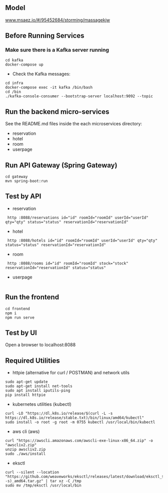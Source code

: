 # 

## Model
www.msaez.io/#/95452684/storming/massagekjw

## Before Running Services
### Make sure there is a Kafka server running
```
cd kafka
docker-compose up
```
- Check the Kafka messages:
```
cd infra
docker-compose exec -it kafka /bin/bash
cd /bin
./kafka-console-consumer --bootstrap-server localhost:9092 --topic
```

## Run the backend micro-services
See the README.md files inside the each microservices directory:

- reservation
- hotel
- room
- userpage


## Run API Gateway (Spring Gateway)
```
cd gateway
mvn spring-boot:run
```

## Test by API
- reservation
```
 http :8088/reservations id="id" roomId="roomId" userId="userId" qty="qty" status="status" reservationId="reservationId" 
```
- hotel
```
 http :8088/hotels id="id" roomId="roomId" userId="userId" qty="qty" status="status" reservationId="reservationId" 
```
- room
```
 http :8088/rooms id="id" roomId="roomId" stock="stock" reservationId="reservationId" status="status" 
```
- userpage
```
```


## Run the frontend
```
cd frontend
npm i
npm run serve
```

## Test by UI
Open a browser to localhost:8088

## Required Utilities

- httpie (alternative for curl / POSTMAN) and network utils
```
sudo apt-get update
sudo apt-get install net-tools
sudo apt install iputils-ping
pip install httpie
```

- kubernetes utilities (kubectl)
```
curl -LO "https://dl.k8s.io/release/$(curl -L -s https://dl.k8s.io/release/stable.txt)/bin/linux/amd64/kubectl"
sudo install -o root -g root -m 0755 kubectl /usr/local/bin/kubectl
```

- aws cli (aws)
```
curl "https://awscli.amazonaws.com/awscli-exe-linux-x86_64.zip" -o "awscliv2.zip"
unzip awscliv2.zip
sudo ./aws/install
```

- eksctl 
```
curl --silent --location "https://github.com/weaveworks/eksctl/releases/latest/download/eksctl_$(uname -s)_amd64.tar.gz" | tar xz -C /tmp
sudo mv /tmp/eksctl /usr/local/bin
```

